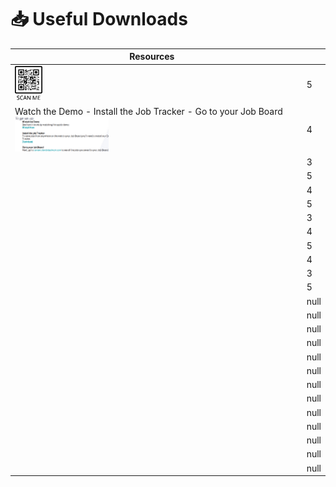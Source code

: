 # 📥 Useful Downloads

<table><thead><tr><th>Resources</th><th data-type="files"></th><th data-type="rating" data-max="5"></th></tr></thead><tbody><tr><td><img src=".gitbook/assets/image (3).png" alt=""></td><td></td><td>5</td></tr><tr><td>Watch the Demo - Install the Job Tracker - Go to your Job Board                               <img src=".gitbook/assets/smol.png" alt=""></td><td></td><td>4</td></tr><tr><td></td><td></td><td>3</td></tr><tr><td></td><td></td><td>5</td></tr><tr><td></td><td></td><td>4</td></tr><tr><td></td><td></td><td>5</td></tr><tr><td></td><td></td><td>3</td></tr><tr><td></td><td></td><td>4</td></tr><tr><td></td><td></td><td>5</td></tr><tr><td></td><td></td><td>4</td></tr><tr><td></td><td></td><td>3</td></tr><tr><td></td><td></td><td>5</td></tr><tr><td></td><td></td><td>null</td></tr><tr><td></td><td></td><td>null</td></tr><tr><td></td><td></td><td>null</td></tr><tr><td></td><td></td><td>null</td></tr><tr><td></td><td></td><td>null</td></tr><tr><td></td><td></td><td>null</td></tr><tr><td></td><td></td><td>null</td></tr><tr><td></td><td></td><td>null</td></tr><tr><td></td><td></td><td>null</td></tr><tr><td></td><td></td><td>null</td></tr><tr><td></td><td></td><td>null</td></tr><tr><td></td><td></td><td>null</td></tr><tr><td></td><td></td><td>null</td></tr></tbody></table>

